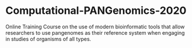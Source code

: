 # Computational-PANGenomics-2020
Online Training Course on the use of modern bioinformatic tools that allow researchers to use pangenomes as their reference system when engaging in studies of organisms of all types.
